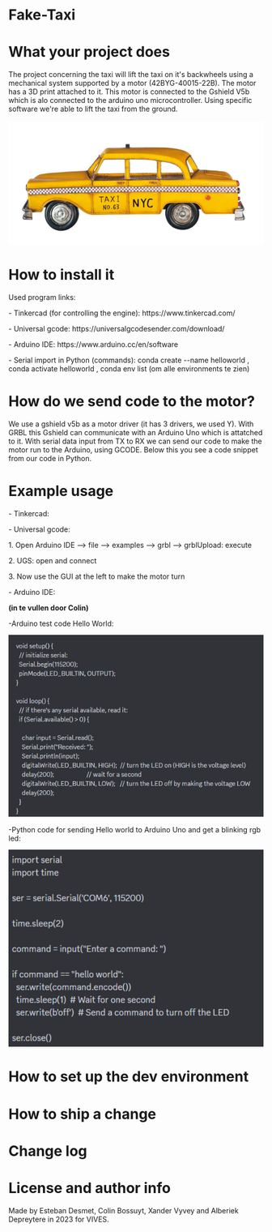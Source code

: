 # Fake-Taxi 

<h1>What your project does</h1>
The project concerning the taxi will lift the taxi on it's backwheels using a mechanical system supported by a motor (42BYG-40015-22B). The motor has a 3D print attached to it.
This motor is connected to the Gshield V5b which is alo connected to the arduino uno microcontroller. Using specific software we're able to lift the taxi from the ground.
<br></br>
<img src="./fotoTaxi.png" alt="taxifoto" width=600px>


<h1>How to install it</h1>
Used program links:
<p>- Tinkercad (for controlling the engine): https://www.tinkercad.com/ </p>
<p>- Universal gcode: https://universalgcodesender.com/download/ </p>
<p>- Arduino IDE: https://www.arduino.cc/en/software </p>
<p>- Serial import in Python (commands): conda create --name helloworld ,
conda activate helloworld ,
conda env list (om alle environments te zien)</p>

<h1>How do we send code to the motor?</h1>
We use a gshield v5b as a motor driver (it has 3 drivers, we used Y). With GRBL this Gshield can communicate with an Arduino Uno which is attatched to it.
With serial data input from TX to RX we can send our code to make the motor run to the Arduino, using GCODE. Below this you see a code snippet from our code in Python.



<h1>Example usage</h1>
<p>- Tinkercad: </p>
<p>- Universal gcode: </p>
<p>1. Open Arduino IDE --> file --> examples --> grbl --> grblUpload: execute</p>
<p>2. UGS: open and connect</p>
<p>3. Now use the GUI at the left to make the motor turn</p>
<p>- Arduino IDE: </p>

<b>(in te vullen door Colin)</b>

<p>-Arduino test code Hello World:</p>
<img src= "./codeArduino.PNG" alt="code" width=600px>

<p>-Python code for sending Hello world to Arduino Uno and get a blinking rgb led:</p>
<img src= "./codePython.PNG" alt="code" width=600px>


<h1>How to set up the dev environment</h1>

<h1>How to ship a change</h1>

<h1>Change log</h1>

<h1>License and author info</h1>
Made by Esteban Desmet, Colin Bossuyt, Xander Vyvey and Alberiek Depreytere in 2023 for VIVES.